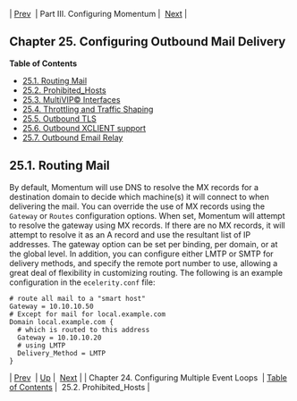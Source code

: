 | [Prev](multi_event_loops)  | Part III. Configuring Momentum |  [Next](outbound_mail.prohibited.hosts) |
## Chapter 25. Configuring Outbound Mail Delivery
**Table of Contents**

* [25.1\. Routing Mail](outbound_mail#outbound_mail.routing.mail)
* [25.2\. Prohibited_Hosts](outbound_mail.prohibited.hosts)
* [25.3\. MultiVIP© Interfaces](outbound_mail.multivip.interfaces)
* [25.4\. Throttling and Traffic Shaping](outbound_mail.traffic.shaping)
* [25.5\. Outbound TLS](tls_option)
* [25.6\. Outbound XCLIENT support](outbound_mail.outbound.xclient)
* [25.7\. Outbound Email Relay](outbound_mail.relay_hosts)

## 25.1. Routing Mail
By default, Momentum will use DNS to resolve the MX records for a destination domain to decide which machine(s) it will connect to when delivering the mail. You can override the use of MX records using the `Gateway` or `Routes` configuration options. When set, Momentum will attempt to resolve the gateway using MX records. If there are no MX records, it will attempt to resolve it as an A record and use the resultant list of IP addresses. The gateway option can be set per binding, per domain, or at the global level. In addition, you can configure either LMTP or SMTP for delivery methods, and specify the remote port number to use, allowing a great deal of flexibility in customizing routing.
The following is an example configuration in the `ecelerity.conf` file:
```
# route all mail to a "smart host"
Gateway = 10.10.10.50
# Except for mail for local.example.com
Domain local.example.com {
  # which is routed to this address
  Gateway = 10.10.10.20
  # using LMTP
  Delivery_Method = LMTP
}
```

| [Prev](multi_event_loops)  | [Up](p.configuration) |  [Next](outbound_mail.prohibited.hosts) |
| Chapter 24. Configuring Multiple Event Loops  | [Table of Contents](index) |  25.2. Prohibited_Hosts |
